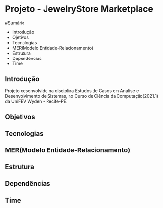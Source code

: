 <h1>Projeto -  JewelryStore Marketplace</h1>

#Sumário
- Introdução
- Ojetivos
- Tecnologias
- MER(Modelo Entidade-Relacionamento)
- Estrutura
- Dependências
- Time
  
<h2>Introdução</h2>
<p> Projeto desenvolvido na disciplina Estudos de Casos em Analise e Desenvolvimento de Sistemas, no Curso de Ciência da Computação(2021.1) da UniFBV Wyden - Recife-PE. </p>

<h2>Objetivos</h2>

<h2>Tecnologias</h2>

<h2>MER(Modelo Entidade-Relacionamento)</h2>

<h2>Estrutura</h2>

<h2>Dependências</h2>

<h2>Time</h2>







